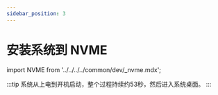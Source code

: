 ```yaml
---
sidebar_position: 3
---
```


# 安装系统到 NVME

import NVME from '../../../../common/dev/\_nvme.mdx';

<NVME model="rock-5-itx" release_num="b3" desktop="kde" rsetup_path="../os-config/rsetup" etcher_path="./etcher" download_path="../../download" />

:::tip
系统从上电到开机启动，整个过程持续约53秒，然后进入系统桌面。
:::
